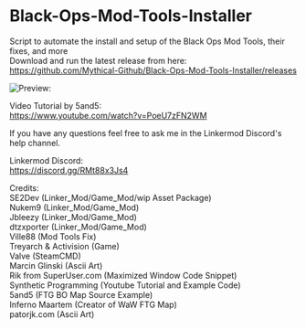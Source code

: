 # Black-Ops-Mod-Tools-Installer
Script to automate the install and setup of the Black Ops Mod Tools, their fixes, and more\
Download and run the latest release from here:\
https://github.com/Mythical-Github/Black-Ops-Mod-Tools-Installer/releases

![Preview:](https://cdn.discordapp.com/attachments/868600140880023592/876044651717591081/Black_Ops_Mod_Tools_Installer_Example.PNG)

Video Tutorial by 5and5:\
https://www.youtube.com/watch?v=PoeU7zFN2WM
 
If you have any questions feel free to ask me in the Linkermod Discord's help channel.

Linkermod Discord:\
https://discord.gg/RMt88x3Js4

Credits:\
SE2Dev (Linker_Mod/Game_Mod/wip Asset Package)\
Nukem9 (Linker_Mod/Game_Mod)\
Jbleezy (Linker_Mod/Game_Mod)\
dtzxporter (Linker_Mod/Game_Mod)\
Ville88 (Mod Tools Fix)\
Treyarch & Activision (Game)\
Valve (SteamCMD)\
Marcin Glinski (Ascii Art)\
Rik from SuperUser.com (Maximized Window Code Snippet)\
Synthetic Programming (Youtube Tutorial and Example Code)\
5and5 (FTG BO Map Source Example)\
Inferno Maartem (Creator of WaW FTG Map)\
patorjk.com (Ascii Art)
